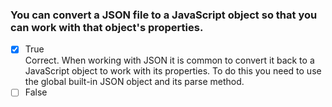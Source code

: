 ### You can convert a JSON file to a JavaScript object so that you can work with that object's properties.

- [x] True <br>
      Correct. When working with JSON it is common to convert it back to a JavaScript object to work with its properties. To do this you need to use the global built-in JSON object and its parse method.
- [ ] False
